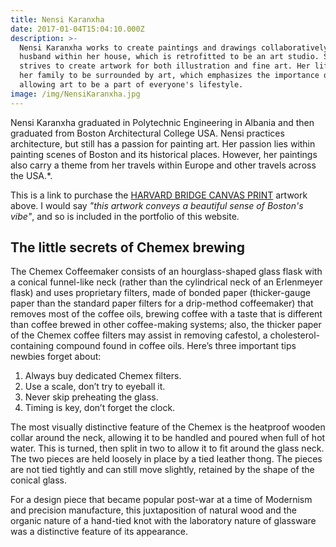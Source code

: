 ```yaml
---
title: Nensi Karanxha
date: 2017-01-04T15:04:10.000Z
description: >-
  Nensi Karanxha works to create paintings and drawings collaboratively with her
  husband within her house, which is retrofitted to be an art studio. She
  strives to create artwork for both illustration and fine art. Her life allows
  her family to be surrounded by art, which emphasizes the importance of
  allowing art to be a part of everyone's lifestyle.
image: /img/NensiKaranxha.jpg
---
```


Nensi Karanxha graduated in Polytechnic Engineering in Albania and then graduated from Boston Architectural College USA. Nensi practices architecture, but still has a passion for painting art. Her passion lies within painting scenes of Boston and its historical places. However, her paintings also carry a theme from her travels within Europe and other travels across the USA.\*.

This is a link to purchase the [HARVARD BRIDGE CANVAS PRINT](http://www.boston-artwork.com/canvas-prints/harvard-bridge-canvas-print) artwork above. I would say *"this artwork conveys a beautiful sense of Boston's vibe"*, and so is included in the portfolio of this website.

## The little secrets of Chemex brewing

The Chemex Coffeemaker consists of an hourglass-shaped glass flask with a conical funnel-like neck (rather than the cylindrical neck of an Erlenmeyer flask) and uses proprietary filters, made of bonded paper (thicker-gauge paper than the standard paper filters for a drip-method coffeemaker) that removes most of the coffee oils, brewing coffee with a taste that is different than coffee brewed in other coffee-making systems; also, the thicker paper of the Chemex coffee filters may assist in removing cafestol, a cholesterol-containing compound found in coffee oils. Here’s three important tips newbies forget about:

1. Always buy dedicated Chemex filters.
2. Use a scale, don’t try to eyeball it.
3. Never skip preheating the glass.
4. Timing is key, don’t forget the clock.

The most visually distinctive feature of the Chemex is the heatproof wooden collar around the neck, allowing it to be handled and poured when full of hot water. This is turned, then split in two to allow it to fit around the glass neck. The two pieces are held loosely in place by a tied leather thong. The pieces are not tied tightly and can still move slightly, retained by the shape of the conical glass.

For a design piece that became popular post-war at a time of Modernism and precision manufacture, this juxtaposition of natural wood and the organic nature of a hand-tied knot with the laboratory nature of glassware was a distinctive feature of its appearance.
